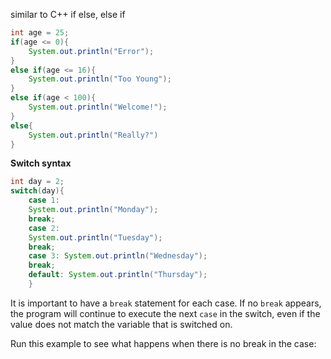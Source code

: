 similar to C++
if else, else if
```java
int age = 25;
if(age <= 0){
	System.out.println("Error");
}
else if(age <= 16){
	System.out.println("Too Young");
}
else if(age < 100){
	System.out.println("Welcome!");
}
else{
	System.out.println("Really?")
}
```

**Switch syntax**
```java
int day = 2; 
switch(day){
	case 1: 
	System.out.println("Monday"); 
	break; 
	case 2: 
	System.out.println("Tuesday"); 
	break; 
	case 3: System.out.println("Wednesday"); 
	break; 
	default: System.out.println("Thursday");
	}
```
It is important to have a `break` statement for each case.
If no `break` appears, the program will continue to execute the next `case` in the switch, even if the value does not match the variable that is switched on.

Run this example to see what happens when there is no break in the case: